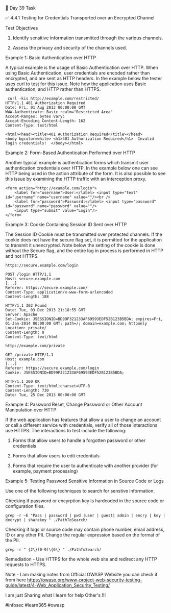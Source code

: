 🎯 Day 39 Task


✅ 4.4.1 Testing for Credentials Transported over an Encrypted Channel


Test Objectives


1. Identify sensitive information transmitted through the various channels.

2. Assess the privacy and security of the channels used.


Example 1: Basic Authentication over HTTP


A typical example is the usage of Basic Authentication over HTTP. When using Basic Authentication, user credentials are encoded rather than encrypted, and are sent as HTTP headers. In the example below the tester uses curl to test for this issue. Note how the application uses Basic authentication, and HTTP rather than HTTPS.

```
 curl -kis http://example.com/restricted/
HTTP/1.1 401 Authorization Required
Date: Fri, 01 Aug 2013 00:00:00 GMT
WWW-Authenticate: Basic realm="Restricted Area"
Accept-Ranges: bytes Vary:
Accept-Encoding Content-Length: 162
Content-Type: text/html

<html><head><title>401 Authorization Required</title></head>
<body bgcolor=white> <h1>401 Authorization Required</h1>  Invalid login credentials!  </body></html>
```

Example 2: Form-Based Authentication Performed over HTTP


Another typical example is authentication forms which transmit user authentication credentials over HTTP. In the example below one can see HTTP being used in the action attribute of the form. It is also possible to see this issue by examining the HTTP traffic with an interception proxy.

```
<form action="http://example.com/login">
    <label for="username">User:</label> <input type="text" id="username" name="username" value=""/><br />
    <label for="password">Password:</label> <input type="password" id="password" name="password" value=""/>
    <input type="submit" value="Login"/>
</form>
```

Example 3: Cookie Containing Session ID Sent over HTTP


The Session ID Cookie must be transmitted over protected channels. If the cookie does not have the secure flag set, it is permitted for the application to transmit it unencrypted. Note below the setting of the cookie is done without the Secure flag, and the entire log in process is performed in HTTP and not HTTPS.

```
https://secure.example.com/login

POST /login HTTP/1.1
Host: secure.example.com
[...]
Referer: https://secure.example.com/
Content-Type: application/x-www-form-urlencoded
Content-Length: 188

HTTP/1.1 302 Found
Date: Tue, 03 Dec 2013 21:18:55 GMT
Server: Apache
Set-Cookie: JSESSIONID=BD99F321233AF69593EDF52B123B5BDA; expires=Fri, 01-Jan-2014 00:00:00 GMT; path=/; domain=example.com; httponly
Location: private/
Content-Length: 0
Content-Type: text/html
```

```
http://example.com/private

GET /private HTTP/1.1
Host: example.com
[...]
Referer: https://secure.example.com/login
Cookie: JSESSIONID=BD99F321233AF69593EDF52B123B5BDA;

HTTP/1.1 200 OK
Content-Type: text/html;charset=UTF-8
Content-Length: 730
Date: Tue, 25 Dec 2013 00:00:00 GMT
```


Example 4: Password Reset, Change Password or Other Account Manipulation over HTTP


If the web application has features that allow a user to change an account or call a different service with credentials, verify all of those interactions use HTTPS. The interactions to test include the following:


1. Forms that allow users to handle a forgotten password or other credentials

2. Forms that allow users to edit credentials

3. Forms that require the user to authenticate with another provider (for example, payment processing)


Example 5: Testing Password Sensitive Information in Source Code or Logs


Use one of the following techniques to search for senstive information.


Checking if password or encyrption key is hardcoded in the source code or configuration files.

```
grep -r –E "Pass | password | pwd |user | guest| admin | encry | key | decrypt | sharekey " ./PathToSearch/
```


Checking if logs or source code may contain phone number, email address, ID or any other PII. Change the regular expression based on the format of the PII.


```
grep -r " {2\}[0-9]\{6\} " ./PathToSearch/

```


Remediation - Use HTTPS for the whole web site and redirect any HTTP requests to HTTPS.


Note - I am making notes from Official OWASP Website you can check it from here
https://owasp.org/www-project-web-security-testing-guide/latest/4-Web_Application_Security_Testing/ 


I am just Sharing what I learn for help Other's !!!


#infosec #learn365 #owasp 
